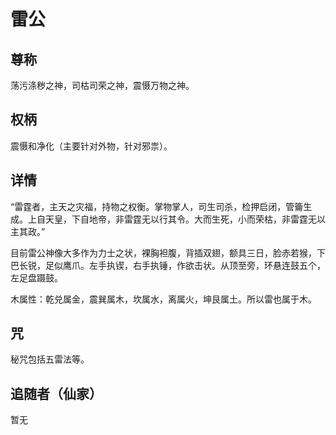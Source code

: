 # 雷公
## 尊称

荡污涤秽之神，司枯司荣之神，震慑万物之神。
## 权柄

震慑和净化（主要针对外物，针对邪祟）。

## 详情

“雷霆者，主天之灾福，持物之权衡。掌物掌人，司生司杀，检押启闭，管籥生成。上自天皇，下自地帝，非雷霆无以行其令。大而生死，小而荣枯，非雷霆无以主其政。”

目前雷公神像大多作为力士之状，裸胸袒腹，背插双翅，额具三日，脸赤若猴，下巴长锐，足似鹰爪。左手执锲，右手执锤，作欲击状。从顶至旁，环悬连鼓五个，左足盘蹑鼓。

木属性：乾兑属金，震巽属木，坎属水，离属火，坤艮属土。所以雷也属于木。

## 咒

秘咒包括五雷法等。

## 追随者（仙家）

暂无